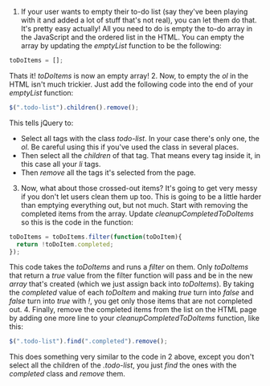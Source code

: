 1. If your user wants to empty their to-do list (say they've been playing with it and added a lot of stuff that's not real), you can let them do that. It's pretty easy actually! All you need to do is empty the to-do array in the JavaScript and the ordered list in the HTML. You can empty the array by updating the *emptyList* function to be the following:
```JavaScript
toDoItems = [];
```
Thats it! *toDoItems* is now an empty array!
2. Now, to empty the *ol* in the HTML isn't much trickier. Just add the following code into the end of your *emptyList* function:
```JavaScript
$(".todo-list").children().remove();
```
This tells jQuery to:
  * Select all tags with the class *todo-list*. In your case there's only one, the *ol*. Be careful using this if you've used the class in several places.
  * Then select all the *children* of that tag. That means every tag inside it, in this case all your *li* tags.
  * Then *remove* all the tags it's selected from the page.
3. Now, what about those crossed-out items? It's going to get very messy if you don't let users clean them up too. This is going to be a little harder than emptying everything out, but not much. Start with removing the completed items from the array. Update *cleanupCompletedToDoItems* so this is the code in the function:
```JavaScript
toDoItems = toDoItems.filter(function(toDoItem){
  return !toDoItem.completed;
});
```
This code takes the *toDoItems* and runs a *filter* on them. Only *toDoItems* that return a *true* value from the filter function will pass and be in the new *array* that's created (which we just assign back into *toDoItems*). By taking the *completed* value of each *toDoItem* and making *true* turn into *false* and *false* turn into *true* with *!*, you get only those items that are not completed out.
4. Finally, remove the completed items from the list on the HTML page by adding one more line to your *cleanupCompletedToDoItems* function, like this:
```JavaScript
$(".todo-list").find(".completed").remove();
```
This does something very similar to the code in 2 above, except you don't select all the children of the *.todo-list*, you just *find* the ones with the *completed* class and *remove* them.
